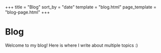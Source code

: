 +++
title = "Blog"
sort_by = "date"
template = "blog.html"
page_template = "blog-page.html"
+++

# Blog

Welcome to my blog!
Here is where I write about multiple topics :)

